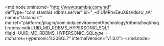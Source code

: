 <?xml version="1.0" encoding="UTF-8"?>
<md:node xmlns:md="http://www.stambia.com/md" defType="com.stambia.rdbms.server" id="_-d1UMRhvEeuX8sVdssU_aA" name="Datamart" md:ref="platform:/plugin/com.indy.environment/technology/rdbms/hsql/hsql.rdbms.md#UUID_MD_RDBMS_HYPERSONIC_SQL?fileId=UUID_MD_RDBMS_HYPERSONIC_SQL$type=md$name=Hypersonic%20SQL?" internalVersion="v1.0.0">
  <attribute defType="com.stambia.rdbms.server.module" id="_-d1UMhhvEeuX8sVdssU_aA" value="HSQL"/>
  <attribute defType="com.stambia.rdbms.server.user" id="_-d1UMxhvEeuX8sVdssU_aA" value="sa"/>
  <attribute defType="com.stambia.rdbms.server.driver" id="_-d1UNBhvEeuX8sVdssU_aA" value="org.hsqldb.jdbcDriver"/>
  <attribute defType="com.stambia.rdbms.server.designerAutoCommit" id="_-d1UNRhvEeuX8sVdssU_aA" value="true"/>
  <attribute defType="com.stambia.rdbms.server.url" id="_-d1UNhhvEeuX8sVdssU_aA" value="jdbc:hsqldb:hsql://localhost:62311"/>
  <attribute defType="com.stambia.rdbms.server.password" id="_-d1UNxhvEeuX8sVdssU_aA"/>
  <node defType="com.stambia.rdbms.schema" id="_-d1UOBhvEeuX8sVdssU_aA" name="DATAMART">
    <attribute defType="com.stambia.rdbms.schema.name" id="_-d1UORhvEeuX8sVdssU_aA" value="DATAMART"/>
    <attribute defType="com.stambia.rdbms.schema.rejectMask" id="_-d1UOhhvEeuX8sVdssU_aA" value="R_[targetName]"/>
    <attribute defType="com.stambia.rdbms.schema.loadMask" id="_-d1UOxhvEeuX8sVdssU_aA" value="L[number]_[targetName]"/>
    <attribute defType="com.stambia.rdbms.schema.integrationMask" id="_-d1UPBhvEeuX8sVdssU_aA" value="I_[targetName]"/>
    <node defType="com.stambia.rdbms.datastore" id="_-d1UPRhvEeuX8sVdssU_aA" name="DIM_GEOGRAPHY">
      <attribute defType="com.stambia.rdbms.datastore.name" id="_-d1UPhhvEeuX8sVdssU_aA" value="DIM_GEOGRAPHY"/>
      <attribute defType="com.stambia.rdbms.datastore.type" id="_-d1UPxhvEeuX8sVdssU_aA" value="TABLE"/>
      <node defType="com.stambia.rdbms.column" id="_-d1UQBhvEeuX8sVdssU_aA" name="GEO_KEY_ID" position="1">
        <attribute defType="com.stambia.rdbms.column.name" id="_-d1UQRhvEeuX8sVdssU_aA" value="GEO_KEY_ID"/>
        <attribute defType="com.stambia.rdbms.column.nullable" id="_-d1UQhhvEeuX8sVdssU_aA" value="0"/>
        <attribute defType="com.stambia.rdbms.column.digits" id="_-d1UQxhvEeuX8sVdssU_aA" value="0"/>
        <attribute defType="com.stambia.rdbms.column.autoGenerated" id="_-d1URBhvEeuX8sVdssU_aA" value="false"/>
        <attribute defType="com.stambia.rdbms.column.autoIncrement" id="_-d1URRhvEeuX8sVdssU_aA" value="true"/>
        <attribute defType="com.stambia.rdbms.column.type" id="_-d1URhhvEeuX8sVdssU_aA" value="INTEGER"/>
        <attribute defType="com.stambia.rdbms.column.size" id="_-d1URxhvEeuX8sVdssU_aA" value="32"/>
      </node>
      <node defType="com.stambia.rdbms.column" id="_-d1USBhvEeuX8sVdssU_aA" name="GEO_ZIP_CODE" position="2">
        <attribute defType="com.stambia.rdbms.column.name" id="_-d1USRhvEeuX8sVdssU_aA" value="GEO_ZIP_CODE"/>
        <attribute defType="com.stambia.rdbms.column.nullable" id="_-d1UShhvEeuX8sVdssU_aA" value="1"/>
        <attribute defType="com.stambia.rdbms.column.autoGenerated" id="_-d1USxhvEeuX8sVdssU_aA" value="false"/>
        <attribute defType="com.stambia.rdbms.column.autoIncrement" id="_-d1UTBhvEeuX8sVdssU_aA" value="false"/>
        <attribute defType="com.stambia.rdbms.column.type" id="_-d1UTRhvEeuX8sVdssU_aA" value="VARCHAR"/>
        <attribute defType="com.stambia.rdbms.column.size" id="_-d1UThhvEeuX8sVdssU_aA" value="6"/>
      </node>
      <node defType="com.stambia.rdbms.column" id="_-d1UTxhvEeuX8sVdssU_aA" name="GEO_CITY" position="3">
        <attribute defType="com.stambia.rdbms.column.name" id="_-d1UUBhvEeuX8sVdssU_aA" value="GEO_CITY"/>
        <attribute defType="com.stambia.rdbms.column.nullable" id="_-d1UURhvEeuX8sVdssU_aA" value="1"/>
        <attribute defType="com.stambia.rdbms.column.autoGenerated" id="_-d1UUhhvEeuX8sVdssU_aA" value="false"/>
        <attribute defType="com.stambia.rdbms.column.autoIncrement" id="_-d1UUxhvEeuX8sVdssU_aA" value="false"/>
        <attribute defType="com.stambia.rdbms.column.type" id="_-d1UVBhvEeuX8sVdssU_aA" value="VARCHAR"/>
        <attribute defType="com.stambia.rdbms.column.size" id="_-d1UVRhvEeuX8sVdssU_aA" value="50"/>
      </node>
      <node defType="com.stambia.rdbms.column" id="_-d1UVhhvEeuX8sVdssU_aA" name="GEO_DISTRICT_CODE" position="4">
        <attribute defType="com.stambia.rdbms.column.name" id="_-d1UVxhvEeuX8sVdssU_aA" value="GEO_DISTRICT_CODE"/>
        <attribute defType="com.stambia.rdbms.column.nullable" id="_-d1UWBhvEeuX8sVdssU_aA" value="1"/>
        <attribute defType="com.stambia.rdbms.column.autoGenerated" id="_-d1UWRhvEeuX8sVdssU_aA" value="false"/>
        <attribute defType="com.stambia.rdbms.column.autoIncrement" id="_-d1UWhhvEeuX8sVdssU_aA" value="false"/>
        <attribute defType="com.stambia.rdbms.column.type" id="_-d1UWxhvEeuX8sVdssU_aA" value="VARCHAR"/>
        <attribute defType="com.stambia.rdbms.column.size" id="_-d1UXBhvEeuX8sVdssU_aA" value="3"/>
      </node>
      <node defType="com.stambia.rdbms.column" id="_-d1UXRhvEeuX8sVdssU_aA" name="GEO_DISTRICT" position="5">
        <attribute defType="com.stambia.rdbms.column.name" id="_-d1UXhhvEeuX8sVdssU_aA" value="GEO_DISTRICT"/>
        <attribute defType="com.stambia.rdbms.column.nullable" id="_-d1UXxhvEeuX8sVdssU_aA" value="1"/>
        <attribute defType="com.stambia.rdbms.column.autoGenerated" id="_-d1UYBhvEeuX8sVdssU_aA" value="false"/>
        <attribute defType="com.stambia.rdbms.column.autoIncrement" id="_-d1UYRhvEeuX8sVdssU_aA" value="false"/>
        <attribute defType="com.stambia.rdbms.column.type" id="_-d1UYhhvEeuX8sVdssU_aA" value="VARCHAR"/>
        <attribute defType="com.stambia.rdbms.column.size" id="_-d1UYxhvEeuX8sVdssU_aA" value="50"/>
      </node>
      <node defType="com.stambia.rdbms.column" id="_-d1UZBhvEeuX8sVdssU_aA" name="GEO_REGION" position="6">
        <attribute defType="com.stambia.rdbms.column.name" id="_-d1UZRhvEeuX8sVdssU_aA" value="GEO_REGION"/>
        <attribute defType="com.stambia.rdbms.column.nullable" id="_-d1UZhhvEeuX8sVdssU_aA" value="1"/>
        <attribute defType="com.stambia.rdbms.column.autoGenerated" id="_-d1UZxhvEeuX8sVdssU_aA" value="false"/>
        <attribute defType="com.stambia.rdbms.column.autoIncrement" id="_-d1UaBhvEeuX8sVdssU_aA" value="false"/>
        <attribute defType="com.stambia.rdbms.column.type" id="_-d1UaRhvEeuX8sVdssU_aA" value="VARCHAR"/>
        <attribute defType="com.stambia.rdbms.column.size" id="_-d1UahhvEeuX8sVdssU_aA" value="50"/>
      </node>
      <node defType="com.stambia.rdbms.pk" id="_-d1UaxhvEeuX8sVdssU_aA" name="PK_DIM_GEOGRAPHY">
        <node defType="com.stambia.rdbms.colref" id="_-d1UbBhvEeuX8sVdssU_aA" position="1">
          <attribute defType="com.stambia.rdbms.colref.ref" id="_-d1UbRhvEeuX8sVdssU_aA" ref="platform:/resource/dimCustomer/Metadata/Datamart.md#_-d1UQBhvEeuX8sVdssU_aA?fileId=_-d1UMRhvEeuX8sVdssU_aA$type=md$name=GEO_KEY_ID?"/>
        </node>
      </node>
    </node>
    <node defType="com.stambia.rdbms.datastore" id="_-d1UbhhvEeuX8sVdssU_aA" name="DIM_PAYMENT_TYPES">
      <attribute defType="com.stambia.rdbms.datastore.name" id="_-d1UbxhvEeuX8sVdssU_aA" value="DIM_PAYMENT_TYPES"/>
      <attribute defType="com.stambia.rdbms.datastore.type" id="_-d1UcBhvEeuX8sVdssU_aA" value="TABLE"/>
      <node defType="com.stambia.rdbms.column" id="_-d1UcRhvEeuX8sVdssU_aA" name="PMT_KEY_ID" position="1">
        <attribute defType="com.stambia.rdbms.column.name" id="_-d1UchhvEeuX8sVdssU_aA" value="PMT_KEY_ID"/>
        <attribute defType="com.stambia.rdbms.column.nullable" id="_-d1UcxhvEeuX8sVdssU_aA" value="0"/>
        <attribute defType="com.stambia.rdbms.column.digits" id="_-d1UdBhvEeuX8sVdssU_aA" value="0"/>
        <attribute defType="com.stambia.rdbms.column.autoGenerated" id="_-d1UdRhvEeuX8sVdssU_aA" value="false"/>
        <attribute defType="com.stambia.rdbms.column.autoIncrement" id="_-d1UdhhvEeuX8sVdssU_aA" value="true"/>
        <attribute defType="com.stambia.rdbms.column.type" id="_-d1UdxhvEeuX8sVdssU_aA" value="INTEGER"/>
        <attribute defType="com.stambia.rdbms.column.size" id="_-d1UeBhvEeuX8sVdssU_aA" value="32"/>
      </node>
      <node defType="com.stambia.rdbms.column" id="_-d1UeRhvEeuX8sVdssU_aA" name="PMT_CODE" position="2">
        <attribute defType="com.stambia.rdbms.column.name" id="_-d1UehhvEeuX8sVdssU_aA" value="PMT_CODE"/>
        <attribute defType="com.stambia.rdbms.column.nullable" id="_-d1UexhvEeuX8sVdssU_aA" value="1"/>
        <attribute defType="com.stambia.rdbms.column.autoGenerated" id="_-d1UfBhvEeuX8sVdssU_aA" value="false"/>
        <attribute defType="com.stambia.rdbms.column.autoIncrement" id="_-d1UfRhvEeuX8sVdssU_aA" value="false"/>
        <attribute defType="com.stambia.rdbms.column.type" id="_-d1UfhhvEeuX8sVdssU_aA" value="VARCHAR"/>
        <attribute defType="com.stambia.rdbms.column.size" id="_-d1UfxhvEeuX8sVdssU_aA" value="10"/>
      </node>
      <node defType="com.stambia.rdbms.column" id="_-d1UgBhvEeuX8sVdssU_aA" name="PMT_NAME" position="3">
        <attribute defType="com.stambia.rdbms.column.name" id="_-d1UgRhvEeuX8sVdssU_aA" value="PMT_NAME"/>
        <attribute defType="com.stambia.rdbms.column.nullable" id="_-d1UghhvEeuX8sVdssU_aA" value="1"/>
        <attribute defType="com.stambia.rdbms.column.autoGenerated" id="_-d1UgxhvEeuX8sVdssU_aA" value="false"/>
        <attribute defType="com.stambia.rdbms.column.autoIncrement" id="_-d1UhBhvEeuX8sVdssU_aA" value="false"/>
        <attribute defType="com.stambia.rdbms.column.type" id="_-d1UhRhvEeuX8sVdssU_aA" value="VARCHAR"/>
        <attribute defType="com.stambia.rdbms.column.size" id="_-d1UhhhvEeuX8sVdssU_aA" value="35"/>
      </node>
      <node defType="com.stambia.rdbms.pk" id="_-d1UhxhvEeuX8sVdssU_aA" name="PK_DIM_PAYMENT_TYPES">
        <node defType="com.stambia.rdbms.colref" id="_-d1UiBhvEeuX8sVdssU_aA" position="1">
          <attribute defType="com.stambia.rdbms.colref.ref" id="_-d1UiRhvEeuX8sVdssU_aA" ref="platform:/resource/dimCustomer/Metadata/Datamart.md#_-d1UcRhvEeuX8sVdssU_aA?fileId=_-d1UMRhvEeuX8sVdssU_aA$type=md$name=PMT_KEY_ID?"/>
        </node>
      </node>
    </node>
    <node defType="com.stambia.rdbms.datastore" id="_-d1UihhvEeuX8sVdssU_aA" name="FACT_BILLING">
      <attribute defType="com.stambia.rdbms.datastore.name" id="_-d1UixhvEeuX8sVdssU_aA" value="FACT_BILLING"/>
      <attribute defType="com.stambia.rdbms.datastore.type" id="_-d1UjBhvEeuX8sVdssU_aA" value="TABLE"/>
      <node defType="com.stambia.rdbms.column" id="_-d1UjRhvEeuX8sVdssU_aA" name="BIL_KEY_ID" position="1">
        <attribute defType="com.stambia.rdbms.column.name" id="_-d1UjhhvEeuX8sVdssU_aA" value="BIL_KEY_ID"/>
        <attribute defType="com.stambia.rdbms.column.nullable" id="_-d1UjxhvEeuX8sVdssU_aA" value="0"/>
        <attribute defType="com.stambia.rdbms.column.digits" id="_-d1UkBhvEeuX8sVdssU_aA" value="0"/>
        <attribute defType="com.stambia.rdbms.column.autoGenerated" id="_-d1UkRhvEeuX8sVdssU_aA" value="false"/>
        <attribute defType="com.stambia.rdbms.column.autoIncrement" id="_-d1UkhhvEeuX8sVdssU_aA" value="true"/>
        <attribute defType="com.stambia.rdbms.column.type" id="_-d1UkxhvEeuX8sVdssU_aA" value="INTEGER"/>
        <attribute defType="com.stambia.rdbms.column.size" id="_-d1UlBhvEeuX8sVdssU_aA" value="32"/>
      </node>
      <node defType="com.stambia.rdbms.column" id="_-d1UlRhvEeuX8sVdssU_aA" name="BIL_ID" position="2">
        <attribute defType="com.stambia.rdbms.column.name" id="_-d1UlhhvEeuX8sVdssU_aA" value="BIL_ID"/>
        <attribute defType="com.stambia.rdbms.column.nullable" id="_-d1UlxhvEeuX8sVdssU_aA" value="1"/>
        <attribute defType="com.stambia.rdbms.column.digits" id="_-d1UmBhvEeuX8sVdssU_aA" value="2"/>
        <attribute defType="com.stambia.rdbms.column.autoGenerated" id="_-d1UmRhvEeuX8sVdssU_aA" value="false"/>
        <attribute defType="com.stambia.rdbms.column.autoIncrement" id="_-d1UmhhvEeuX8sVdssU_aA" value="false"/>
        <attribute defType="com.stambia.rdbms.column.type" id="_-d1UmxhvEeuX8sVdssU_aA" value="NUMERIC"/>
        <attribute defType="com.stambia.rdbms.column.size" id="_-d1UnBhvEeuX8sVdssU_aA" value="10"/>
      </node>
      <node defType="com.stambia.rdbms.column" id="_-d1UnRhvEeuX8sVdssU_aA" name="CUS_KEY_ID" position="3">
        <attribute defType="com.stambia.rdbms.column.name" id="_-d1UnhhvEeuX8sVdssU_aA" value="CUS_KEY_ID"/>
        <attribute defType="com.stambia.rdbms.column.nullable" id="_-d1UnxhvEeuX8sVdssU_aA" value="1"/>
        <attribute defType="com.stambia.rdbms.column.digits" id="_-d1UoBhvEeuX8sVdssU_aA" value="0"/>
        <attribute defType="com.stambia.rdbms.column.autoGenerated" id="_-d1UoRhvEeuX8sVdssU_aA" value="false"/>
        <attribute defType="com.stambia.rdbms.column.autoIncrement" id="_-d1UohhvEeuX8sVdssU_aA" value="false"/>
        <attribute defType="com.stambia.rdbms.column.type" id="_-d1UoxhvEeuX8sVdssU_aA" value="INTEGER"/>
        <attribute defType="com.stambia.rdbms.column.size" id="_-d1UpBhvEeuX8sVdssU_aA" value="32"/>
      </node>
      <node defType="com.stambia.rdbms.column" id="_-d1UpRhvEeuX8sVdssU_aA" name="TIME_KEY_DAY" position="4">
        <attribute defType="com.stambia.rdbms.column.name" id="_-d1UphhvEeuX8sVdssU_aA" value="TIME_KEY_DAY"/>
        <attribute defType="com.stambia.rdbms.column.nullable" id="_-d1UpxhvEeuX8sVdssU_aA" value="1"/>
        <attribute defType="com.stambia.rdbms.column.autoGenerated" id="_-d1UqBhvEeuX8sVdssU_aA" value="false"/>
        <attribute defType="com.stambia.rdbms.column.autoIncrement" id="_-d1UqRhvEeuX8sVdssU_aA" value="false"/>
        <attribute defType="com.stambia.rdbms.column.type" id="_-d1UqhhvEeuX8sVdssU_aA" value="VARCHAR"/>
        <attribute defType="com.stambia.rdbms.column.size" id="_-d1UqxhvEeuX8sVdssU_aA" value="10"/>
      </node>
      <node defType="com.stambia.rdbms.column" id="_-d1UrBhvEeuX8sVdssU_aA" name="DIS_KEY_ID" position="5">
        <attribute defType="com.stambia.rdbms.column.name" id="_-d1UrRhvEeuX8sVdssU_aA" value="DIS_KEY_ID"/>
        <attribute defType="com.stambia.rdbms.column.nullable" id="_-d1UrhhvEeuX8sVdssU_aA" value="1"/>
        <attribute defType="com.stambia.rdbms.column.digits" id="_-d1UrxhvEeuX8sVdssU_aA" value="0"/>
        <attribute defType="com.stambia.rdbms.column.autoGenerated" id="_-d1UsBhvEeuX8sVdssU_aA" value="false"/>
        <attribute defType="com.stambia.rdbms.column.autoIncrement" id="_-d1UsRhvEeuX8sVdssU_aA" value="false"/>
        <attribute defType="com.stambia.rdbms.column.type" id="_-d1UshhvEeuX8sVdssU_aA" value="INTEGER"/>
        <attribute defType="com.stambia.rdbms.column.size" id="_-d1UsxhvEeuX8sVdssU_aA" value="32"/>
      </node>
      <node defType="com.stambia.rdbms.column" id="_-d1UtBhvEeuX8sVdssU_aA" name="PMT_KEY_ID" position="6">
        <attribute defType="com.stambia.rdbms.column.name" id="_-d1UtRhvEeuX8sVdssU_aA" value="PMT_KEY_ID"/>
        <attribute defType="com.stambia.rdbms.column.nullable" id="_-d1UthhvEeuX8sVdssU_aA" value="1"/>
        <attribute defType="com.stambia.rdbms.column.digits" id="_-d1UtxhvEeuX8sVdssU_aA" value="0"/>
        <attribute defType="com.stambia.rdbms.column.autoGenerated" id="_-d1UuBhvEeuX8sVdssU_aA" value="false"/>
        <attribute defType="com.stambia.rdbms.column.autoIncrement" id="_-d1UuRhvEeuX8sVdssU_aA" value="false"/>
        <attribute defType="com.stambia.rdbms.column.type" id="_-d1UuhhvEeuX8sVdssU_aA" value="INTEGER"/>
        <attribute defType="com.stambia.rdbms.column.size" id="_-d1UuxhvEeuX8sVdssU_aA" value="32"/>
      </node>
      <node defType="com.stambia.rdbms.column" id="_-d1UvBhvEeuX8sVdssU_aA" name="BIL_MONTANT" position="7">
        <attribute defType="com.stambia.rdbms.column.name" id="_-d1UvRhvEeuX8sVdssU_aA" value="BIL_MONTANT"/>
        <attribute defType="com.stambia.rdbms.column.nullable" id="_-d1UvhhvEeuX8sVdssU_aA" value="1"/>
        <attribute defType="com.stambia.rdbms.column.digits" id="_-d1UvxhvEeuX8sVdssU_aA" value="2"/>
        <attribute defType="com.stambia.rdbms.column.autoGenerated" id="_-d1UwBhvEeuX8sVdssU_aA" value="false"/>
        <attribute defType="com.stambia.rdbms.column.autoIncrement" id="_-d1UwRhvEeuX8sVdssU_aA" value="false"/>
        <attribute defType="com.stambia.rdbms.column.type" id="_-d1UwhhvEeuX8sVdssU_aA" value="NUMERIC"/>
        <attribute defType="com.stambia.rdbms.column.size" id="_-d1UwxhvEeuX8sVdssU_aA" value="10"/>
      </node>
      <node defType="com.stambia.rdbms.column" id="_-d1UxBhvEeuX8sVdssU_aA" name="BIL_QTE" position="8">
        <attribute defType="com.stambia.rdbms.column.name" id="_-d1UxRhvEeuX8sVdssU_aA" value="BIL_QTE"/>
        <attribute defType="com.stambia.rdbms.column.nullable" id="_-d1UxhhvEeuX8sVdssU_aA" value="1"/>
        <attribute defType="com.stambia.rdbms.column.digits" id="_-d1UxxhvEeuX8sVdssU_aA" value="0"/>
        <attribute defType="com.stambia.rdbms.column.autoGenerated" id="_-d1UyBhvEeuX8sVdssU_aA" value="false"/>
        <attribute defType="com.stambia.rdbms.column.autoIncrement" id="_-d1UyRhvEeuX8sVdssU_aA" value="false"/>
        <attribute defType="com.stambia.rdbms.column.type" id="_-d1UyhhvEeuX8sVdssU_aA" value="NUMERIC"/>
        <attribute defType="com.stambia.rdbms.column.size" id="_-d1UyxhvEeuX8sVdssU_aA" value="10"/>
      </node>
      <node defType="com.stambia.rdbms.column" id="_-d1UzBhvEeuX8sVdssU_aA" name="UPDATE_DATE" position="9">
        <attribute defType="com.stambia.rdbms.column.name" id="_-d1UzRhvEeuX8sVdssU_aA" value="UPDATE_DATE"/>
        <attribute defType="com.stambia.rdbms.column.nullable" id="_-d1UzhhvEeuX8sVdssU_aA" value="1"/>
        <attribute defType="com.stambia.rdbms.column.autoGenerated" id="_-d1UzxhvEeuX8sVdssU_aA" value="false"/>
        <attribute defType="com.stambia.rdbms.column.autoIncrement" id="_-d1U0BhvEeuX8sVdssU_aA" value="false"/>
        <attribute defType="com.stambia.rdbms.column.type" id="_-d1U0RhvEeuX8sVdssU_aA" value="TIMESTAMP"/>
        <attribute defType="com.stambia.rdbms.column.size" id="_-d1U0hhvEeuX8sVdssU_aA" value="26"/>
      </node>
      <node defType="com.stambia.rdbms.pk" id="_-d1U0xhvEeuX8sVdssU_aA" name="PK_FACT_BILLING">
        <node defType="com.stambia.rdbms.colref" id="_-d1U1BhvEeuX8sVdssU_aA" position="1">
          <attribute defType="com.stambia.rdbms.colref.ref" id="_-d1U1RhvEeuX8sVdssU_aA" ref="platform:/resource/dimCustomer/Metadata/Datamart.md#_-d1UjRhvEeuX8sVdssU_aA?fileId=_-d1UMRhvEeuX8sVdssU_aA$type=md$name=BIL_KEY_ID?"/>
        </node>
      </node>
      <node defType="com.stambia.rdbms.fk" id="_-d1U1hhvEeuX8sVdssU_aA" name="FK_FACT_BILLING_CUS">
        <node defType="com.stambia.rdbms.relation" id="_-d1U1xhvEeuX8sVdssU_aA" position="1">
          <attribute defType="com.stambia.rdbms.relation.fk" id="_-d1U2BhvEeuX8sVdssU_aA" ref="platform:/resource/dimCustomer/Metadata/Datamart.md#_-d1UnRhvEeuX8sVdssU_aA?fileId=_-d1UMRhvEeuX8sVdssU_aA$type=md$name=CUS_KEY_ID?"/>
          <attribute defType="com.stambia.rdbms.relation.pk" id="_-d1U2RhvEeuX8sVdssU_aA" ref="platform:/resource/dimCustomer/Metadata/Datamart.md#_-d1VDhhvEeuX8sVdssU_aA?fileId=_-d1UMRhvEeuX8sVdssU_aA$type=md$name=CUS_KEY_ID?"/>
        </node>
      </node>
      <node defType="com.stambia.rdbms.fk" id="_-d1U2hhvEeuX8sVdssU_aA" name="FK_FACT_BILLING_DIS">
        <node defType="com.stambia.rdbms.relation" id="_-d1U2xhvEeuX8sVdssU_aA" position="1">
          <attribute defType="com.stambia.rdbms.relation.fk" id="_-d1U3BhvEeuX8sVdssU_aA" ref="platform:/resource/dimCustomer/Metadata/Datamart.md#_-d1UrBhvEeuX8sVdssU_aA?fileId=_-d1UMRhvEeuX8sVdssU_aA$type=md$name=DIS_KEY_ID?"/>
          <attribute defType="com.stambia.rdbms.relation.pk" id="_-d1U3RhvEeuX8sVdssU_aA" ref="platform:/resource/dimCustomer/Metadata/Datamart.md#_-d1U6RhvEeuX8sVdssU_aA?fileId=_-d1UMRhvEeuX8sVdssU_aA$type=md$name=DIS_KEY_ID?"/>
        </node>
      </node>
      <node defType="com.stambia.rdbms.fk" id="_-d1U3hhvEeuX8sVdssU_aA" name="FK_FACT_BILLING_PMT">
        <node defType="com.stambia.rdbms.relation" id="_-d1U3xhvEeuX8sVdssU_aA" position="1">
          <attribute defType="com.stambia.rdbms.relation.fk" id="_-d1U4BhvEeuX8sVdssU_aA" ref="platform:/resource/dimCustomer/Metadata/Datamart.md#_-d1UtBhvEeuX8sVdssU_aA?fileId=_-d1UMRhvEeuX8sVdssU_aA$type=md$name=PMT_KEY_ID?"/>
          <attribute defType="com.stambia.rdbms.relation.pk" id="_-d1U4RhvEeuX8sVdssU_aA" ref="platform:/resource/dimCustomer/Metadata/Datamart.md#_-d1UcRhvEeuX8sVdssU_aA?fileId=_-d1UMRhvEeuX8sVdssU_aA$type=md$name=PMT_KEY_ID?"/>
        </node>
      </node>
      <node defType="com.stambia.rdbms.fk" id="_-d1U4hhvEeuX8sVdssU_aA" name="FK_FACT_BILLING_TIME">
        <node defType="com.stambia.rdbms.relation" id="_-d1U4xhvEeuX8sVdssU_aA" position="1">
          <attribute defType="com.stambia.rdbms.relation.fk" id="_-d1U5BhvEeuX8sVdssU_aA" ref="platform:/resource/dimCustomer/Metadata/Datamart.md#_-d1UpRhvEeuX8sVdssU_aA?fileId=_-d1UMRhvEeuX8sVdssU_aA$type=md$name=TIME_KEY_DAY?"/>
          <attribute defType="com.stambia.rdbms.relation.pk" id="_-d1U5RhvEeuX8sVdssU_aA" ref="platform:/resource/dimCustomer/Metadata/Datamart.md#_-d1VUxhvEeuX8sVdssU_aA?fileId=_-d1UMRhvEeuX8sVdssU_aA$type=md$name=TIME_KEY_DAY?"/>
        </node>
      </node>
    </node>
    <node defType="com.stambia.rdbms.datastore" id="_-d1U5hhvEeuX8sVdssU_aA" name="DIM_DISCOUNT">
      <attribute defType="com.stambia.rdbms.datastore.name" id="_-d1U5xhvEeuX8sVdssU_aA" value="DIM_DISCOUNT"/>
      <attribute defType="com.stambia.rdbms.datastore.type" id="_-d1U6BhvEeuX8sVdssU_aA" value="TABLE"/>
      <node defType="com.stambia.rdbms.column" id="_-d1U6RhvEeuX8sVdssU_aA" name="DIS_KEY_ID" position="1">
        <attribute defType="com.stambia.rdbms.column.name" id="_-d1U6hhvEeuX8sVdssU_aA" value="DIS_KEY_ID"/>
        <attribute defType="com.stambia.rdbms.column.nullable" id="_-d1U6xhvEeuX8sVdssU_aA" value="0"/>
        <attribute defType="com.stambia.rdbms.column.digits" id="_-d1U7BhvEeuX8sVdssU_aA" value="0"/>
        <attribute defType="com.stambia.rdbms.column.autoGenerated" id="_-d1U7RhvEeuX8sVdssU_aA" value="false"/>
        <attribute defType="com.stambia.rdbms.column.autoIncrement" id="_-d1U7hhvEeuX8sVdssU_aA" value="true"/>
        <attribute defType="com.stambia.rdbms.column.type" id="_-d1U7xhvEeuX8sVdssU_aA" value="INTEGER"/>
        <attribute defType="com.stambia.rdbms.column.size" id="_-d1U8BhvEeuX8sVdssU_aA" value="32"/>
      </node>
      <node defType="com.stambia.rdbms.column" id="_-d1U8RhvEeuX8sVdssU_aA" name="DIS_RANGE" position="2">
        <attribute defType="com.stambia.rdbms.column.name" id="_-d1U8hhvEeuX8sVdssU_aA" value="DIS_RANGE"/>
        <attribute defType="com.stambia.rdbms.column.nullable" id="_-d1U8xhvEeuX8sVdssU_aA" value="1"/>
        <attribute defType="com.stambia.rdbms.column.autoGenerated" id="_-d1U9BhvEeuX8sVdssU_aA" value="false"/>
        <attribute defType="com.stambia.rdbms.column.autoIncrement" id="_-d1U9RhvEeuX8sVdssU_aA" value="false"/>
        <attribute defType="com.stambia.rdbms.column.type" id="_-d1U9hhvEeuX8sVdssU_aA" value="VARCHAR"/>
        <attribute defType="com.stambia.rdbms.column.size" id="_-d1U9xhvEeuX8sVdssU_aA" value="35"/>
      </node>
      <node defType="com.stambia.rdbms.column" id="_-d1U-BhvEeuX8sVdssU_aA" name="DIS_MIN" position="3">
        <attribute defType="com.stambia.rdbms.column.name" id="_-d1U-RhvEeuX8sVdssU_aA" value="DIS_MIN"/>
        <attribute defType="com.stambia.rdbms.column.nullable" id="_-d1U-hhvEeuX8sVdssU_aA" value="1"/>
        <attribute defType="com.stambia.rdbms.column.digits" id="_-d1U-xhvEeuX8sVdssU_aA" value="0"/>
        <attribute defType="com.stambia.rdbms.column.autoGenerated" id="_-d1U_BhvEeuX8sVdssU_aA" value="false"/>
        <attribute defType="com.stambia.rdbms.column.autoIncrement" id="_-d1U_RhvEeuX8sVdssU_aA" value="false"/>
        <attribute defType="com.stambia.rdbms.column.type" id="_-d1U_hhvEeuX8sVdssU_aA" value="NUMERIC"/>
        <attribute defType="com.stambia.rdbms.column.size" id="_-d1U_xhvEeuX8sVdssU_aA" value="3"/>
      </node>
      <node defType="com.stambia.rdbms.column" id="_-d1VABhvEeuX8sVdssU_aA" name="DIS_MAX" position="4">
        <attribute defType="com.stambia.rdbms.column.name" id="_-d1VARhvEeuX8sVdssU_aA" value="DIS_MAX"/>
        <attribute defType="com.stambia.rdbms.column.nullable" id="_-d1VAhhvEeuX8sVdssU_aA" value="1"/>
        <attribute defType="com.stambia.rdbms.column.digits" id="_-d1VAxhvEeuX8sVdssU_aA" value="0"/>
        <attribute defType="com.stambia.rdbms.column.autoGenerated" id="_-d1VBBhvEeuX8sVdssU_aA" value="false"/>
        <attribute defType="com.stambia.rdbms.column.autoIncrement" id="_-d1VBRhvEeuX8sVdssU_aA" value="false"/>
        <attribute defType="com.stambia.rdbms.column.type" id="_-d1VBhhvEeuX8sVdssU_aA" value="NUMERIC"/>
        <attribute defType="com.stambia.rdbms.column.size" id="_-d1VBxhvEeuX8sVdssU_aA" value="3"/>
      </node>
      <node defType="com.stambia.rdbms.pk" id="_-d1VCBhvEeuX8sVdssU_aA" name="PK_DIM_DISCOUNT">
        <node defType="com.stambia.rdbms.colref" id="_-d1VCRhvEeuX8sVdssU_aA" position="1">
          <attribute defType="com.stambia.rdbms.colref.ref" id="_-d1VChhvEeuX8sVdssU_aA" ref="platform:/resource/dimCustomer/Metadata/Datamart.md#_-d1U6RhvEeuX8sVdssU_aA?fileId=_-d1UMRhvEeuX8sVdssU_aA$type=md$name=DIS_KEY_ID?"/>
        </node>
      </node>
    </node>
    <node defType="com.stambia.rdbms.datastore" id="_-d1VCxhvEeuX8sVdssU_aA" name="DIM_CUSTOMER">
      <attribute defType="com.stambia.rdbms.datastore.name" id="_-d1VDBhvEeuX8sVdssU_aA" value="DIM_CUSTOMER"/>
      <attribute defType="com.stambia.rdbms.datastore.type" id="_-d1VDRhvEeuX8sVdssU_aA" value="TABLE"/>
      <node defType="com.stambia.rdbms.column" id="_-d1VDhhvEeuX8sVdssU_aA" name="CUS_KEY_ID" position="1">
        <attribute defType="com.stambia.rdbms.column.name" id="_-d1VDxhvEeuX8sVdssU_aA" value="CUS_KEY_ID"/>
        <attribute defType="com.stambia.rdbms.column.nullable" id="_-d1VEBhvEeuX8sVdssU_aA" value="0"/>
        <attribute defType="com.stambia.rdbms.column.digits" id="_-d1VERhvEeuX8sVdssU_aA" value="0"/>
        <attribute defType="com.stambia.rdbms.column.autoGenerated" id="_-d1VEhhvEeuX8sVdssU_aA" value="false"/>
        <attribute defType="com.stambia.rdbms.column.autoIncrement" id="_-d1VExhvEeuX8sVdssU_aA" value="true"/>
        <attribute defType="com.stambia.rdbms.column.type" id="_-d1VFBhvEeuX8sVdssU_aA" value="INTEGER"/>
        <attribute defType="com.stambia.rdbms.column.size" id="_-d1VFRhvEeuX8sVdssU_aA" value="32"/>
      </node>
      <node defType="com.stambia.rdbms.column" id="_-d1VFhhvEeuX8sVdssU_aA" name="CUS_ID" position="2">
        <attribute defType="com.stambia.rdbms.column.name" id="_-d1VFxhvEeuX8sVdssU_aA" value="CUS_ID"/>
        <attribute defType="com.stambia.rdbms.column.nullable" id="_-d1VGBhvEeuX8sVdssU_aA" value="0"/>
        <attribute defType="com.stambia.rdbms.column.digits" id="_-d1VGRhvEeuX8sVdssU_aA" value="0"/>
        <attribute defType="com.stambia.rdbms.column.autoGenerated" id="_-d1VGhhvEeuX8sVdssU_aA" value="false"/>
        <attribute defType="com.stambia.rdbms.column.autoIncrement" id="_-d1VGxhvEeuX8sVdssU_aA" value="false"/>
        <attribute defType="com.stambia.rdbms.column.type" id="_-d1VHBhvEeuX8sVdssU_aA" value="INTEGER"/>
        <attribute defType="com.stambia.rdbms.column.size" id="_-d1VHRhvEeuX8sVdssU_aA" value="32"/>
      </node>
      <node defType="com.stambia.rdbms.column" id="_-d1VHhhvEeuX8sVdssU_aA" name="CUS_TITLE" position="3">
        <attribute defType="com.stambia.rdbms.column.name" id="_-d1VHxhvEeuX8sVdssU_aA" value="CUS_TITLE"/>
        <attribute defType="com.stambia.rdbms.column.nullable" id="_-d1VIBhvEeuX8sVdssU_aA" value="1"/>
        <attribute defType="com.stambia.rdbms.column.autoGenerated" id="_-d1VIRhvEeuX8sVdssU_aA" value="false"/>
        <attribute defType="com.stambia.rdbms.column.autoIncrement" id="_-d1VIhhvEeuX8sVdssU_aA" value="false"/>
        <attribute defType="com.stambia.rdbms.column.type" id="_-d1VIxhvEeuX8sVdssU_aA" value="CHARACTER"/>
        <attribute defType="com.stambia.rdbms.column.size" id="_-d1VJBhvEeuX8sVdssU_aA" value="32"/>
      </node>
      <node defType="com.stambia.rdbms.column" id="_-d1VJRhvEeuX8sVdssU_aA" name="CUS_NAME" position="4">
        <attribute defType="com.stambia.rdbms.column.name" id="_-d1VJhhvEeuX8sVdssU_aA" value="CUS_NAME"/>
        <attribute defType="com.stambia.rdbms.column.nullable" id="_-d1VJxhvEeuX8sVdssU_aA" value="0"/>
        <attribute defType="com.stambia.rdbms.column.autoGenerated" id="_-d1VKBhvEeuX8sVdssU_aA" value="false"/>
        <attribute defType="com.stambia.rdbms.column.autoIncrement" id="_-d1VKRhvEeuX8sVdssU_aA" value="false"/>
        <attribute defType="com.stambia.rdbms.column.type" id="_-d1VKhhvEeuX8sVdssU_aA" value="CHARACTER"/>
        <attribute defType="com.stambia.rdbms.column.size" id="_-d1VKxhvEeuX8sVdssU_aA" value="50"/>
      </node>
      <node defType="com.stambia.rdbms.column" id="_-d1VLBhvEeuX8sVdssU_aA" name="CUS_FORNAME" position="5">
        <attribute defType="com.stambia.rdbms.column.name" id="_-d1VLRhvEeuX8sVdssU_aA" value="CUS_FORNAME"/>
        <attribute defType="com.stambia.rdbms.column.nullable" id="_-d1VLhhvEeuX8sVdssU_aA" value="1"/>
        <attribute defType="com.stambia.rdbms.column.autoGenerated" id="_-d1VLxhvEeuX8sVdssU_aA" value="false"/>
        <attribute defType="com.stambia.rdbms.column.autoIncrement" id="_-d1VMBhvEeuX8sVdssU_aA" value="false"/>
        <attribute defType="com.stambia.rdbms.column.type" id="_-d1VMRhvEeuX8sVdssU_aA" value="VARCHAR"/>
        <attribute defType="com.stambia.rdbms.column.size" id="_-d1VMhhvEeuX8sVdssU_aA" value="25"/>
      </node>
      <node defType="com.stambia.rdbms.column" id="_-d1VMxhvEeuX8sVdssU_aA" name="CUS_COMPANY" position="6">
        <attribute defType="com.stambia.rdbms.column.name" id="_-d1VNBhvEeuX8sVdssU_aA" value="CUS_COMPANY"/>
        <attribute defType="com.stambia.rdbms.column.nullable" id="_-d1VNRhvEeuX8sVdssU_aA" value="1"/>
        <attribute defType="com.stambia.rdbms.column.autoGenerated" id="_-d1VNhhvEeuX8sVdssU_aA" value="false"/>
        <attribute defType="com.stambia.rdbms.column.autoIncrement" id="_-d1VNxhvEeuX8sVdssU_aA" value="false"/>
        <attribute defType="com.stambia.rdbms.column.type" id="_-d1VOBhvEeuX8sVdssU_aA" value="VARCHAR"/>
        <attribute defType="com.stambia.rdbms.column.size" id="_-d1VORhvEeuX8sVdssU_aA" value="100"/>
      </node>
      <node defType="com.stambia.rdbms.column" id="_-d1VOhhvEeuX8sVdssU_aA" name="GEO_KEY_ID" position="7">
        <attribute defType="com.stambia.rdbms.column.name" id="_-d1VOxhvEeuX8sVdssU_aA" value="GEO_KEY_ID"/>
        <attribute defType="com.stambia.rdbms.column.nullable" id="_-d1VPBhvEeuX8sVdssU_aA" value="1"/>
        <attribute defType="com.stambia.rdbms.column.digits" id="_-d1VPRhvEeuX8sVdssU_aA" value="0"/>
        <attribute defType="com.stambia.rdbms.column.autoGenerated" id="_-d1VPhhvEeuX8sVdssU_aA" value="false"/>
        <attribute defType="com.stambia.rdbms.column.autoIncrement" id="_-d1VPxhvEeuX8sVdssU_aA" value="false"/>
        <attribute defType="com.stambia.rdbms.column.type" id="_-d1VQBhvEeuX8sVdssU_aA" value="INTEGER"/>
        <attribute defType="com.stambia.rdbms.column.size" id="_-d1VQRhvEeuX8sVdssU_aA" value="32"/>
      </node>
      <node defType="com.stambia.rdbms.column" id="_-d1VQhhvEeuX8sVdssU_aA" name="UPDATE_DATE" position="8">
        <attribute defType="com.stambia.rdbms.column.name" id="_-d1VQxhvEeuX8sVdssU_aA" value="UPDATE_DATE"/>
        <attribute defType="com.stambia.rdbms.column.nullable" id="_-d1VRBhvEeuX8sVdssU_aA" value="1"/>
        <attribute defType="com.stambia.rdbms.column.autoGenerated" id="_-d1VRRhvEeuX8sVdssU_aA" value="false"/>
        <attribute defType="com.stambia.rdbms.column.autoIncrement" id="_-d1VRhhvEeuX8sVdssU_aA" value="false"/>
        <attribute defType="com.stambia.rdbms.column.type" id="_-d1VRxhvEeuX8sVdssU_aA" value="TIMESTAMP"/>
        <attribute defType="com.stambia.rdbms.column.size" id="_-d1VSBhvEeuX8sVdssU_aA" value="26"/>
      </node>
      <node defType="com.stambia.rdbms.pk" id="_-d1VSRhvEeuX8sVdssU_aA" name="PK_DIM_CUSTOMER">
        <node defType="com.stambia.rdbms.colref" id="_-d1VShhvEeuX8sVdssU_aA" position="1">
          <attribute defType="com.stambia.rdbms.colref.ref" id="_-d1VSxhvEeuX8sVdssU_aA" ref="platform:/resource/dimCustomer/Metadata/Datamart.md#_-d1VDhhvEeuX8sVdssU_aA?fileId=_-d1UMRhvEeuX8sVdssU_aA$type=md$name=CUS_KEY_ID?"/>
        </node>
      </node>
      <node defType="com.stambia.rdbms.fk" id="_-d1VTBhvEeuX8sVdssU_aA" name="FK_DIM_CUSTOMER_GEO">
        <node defType="com.stambia.rdbms.relation" id="_-d1VTRhvEeuX8sVdssU_aA" position="1">
          <attribute defType="com.stambia.rdbms.relation.fk" id="_-d1VThhvEeuX8sVdssU_aA" ref="platform:/resource/dimCustomer/Metadata/Datamart.md#_-d1VOhhvEeuX8sVdssU_aA?fileId=_-d1UMRhvEeuX8sVdssU_aA$type=md$name=GEO_KEY_ID?"/>
          <attribute defType="com.stambia.rdbms.relation.pk" id="_-d1VTxhvEeuX8sVdssU_aA" ref="platform:/resource/dimCustomer/Metadata/Datamart.md#_-d1UQBhvEeuX8sVdssU_aA?fileId=_-d1UMRhvEeuX8sVdssU_aA$type=md$name=GEO_KEY_ID?"/>
        </node>
      </node>
    </node>
    <node defType="com.stambia.rdbms.datastore" id="_-d1VUBhvEeuX8sVdssU_aA" name="DIM_TIME">
      <attribute defType="com.stambia.rdbms.datastore.name" id="_-d1VURhvEeuX8sVdssU_aA" value="DIM_TIME"/>
      <attribute defType="com.stambia.rdbms.datastore.type" id="_-d1VUhhvEeuX8sVdssU_aA" value="TABLE"/>
      <node defType="com.stambia.rdbms.column" id="_-d1VUxhvEeuX8sVdssU_aA" name="TIME_KEY_DAY" position="1">
        <attribute defType="com.stambia.rdbms.column.name" id="_-d1VVBhvEeuX8sVdssU_aA" value="TIME_KEY_DAY"/>
        <attribute defType="com.stambia.rdbms.column.nullable" id="_-d1VVRhvEeuX8sVdssU_aA" value="0"/>
        <attribute defType="com.stambia.rdbms.column.autoGenerated" id="_-d1VVhhvEeuX8sVdssU_aA" value="false"/>
        <attribute defType="com.stambia.rdbms.column.autoIncrement" id="_-d1VVxhvEeuX8sVdssU_aA" value="false"/>
        <attribute defType="com.stambia.rdbms.column.type" id="_-d1VWBhvEeuX8sVdssU_aA" value="VARCHAR"/>
        <attribute defType="com.stambia.rdbms.column.size" id="_-d1VWRhvEeuX8sVdssU_aA" value="10"/>
      </node>
      <node defType="com.stambia.rdbms.column" id="_-d1VWhhvEeuX8sVdssU_aA" name="TIME_DATE" position="2">
        <attribute defType="com.stambia.rdbms.column.name" id="_-d1VWxhvEeuX8sVdssU_aA" value="TIME_DATE"/>
        <attribute defType="com.stambia.rdbms.column.nullable" id="_-d1VXBhvEeuX8sVdssU_aA" value="1"/>
        <attribute defType="com.stambia.rdbms.column.autoGenerated" id="_-d1VXRhvEeuX8sVdssU_aA" value="false"/>
        <attribute defType="com.stambia.rdbms.column.autoIncrement" id="_-d1VXhhvEeuX8sVdssU_aA" value="false"/>
        <attribute defType="com.stambia.rdbms.column.type" id="_-d1VXxhvEeuX8sVdssU_aA" value="TIMESTAMP"/>
        <attribute defType="com.stambia.rdbms.column.size" id="_-d1VYBhvEeuX8sVdssU_aA" value="26"/>
      </node>
      <node defType="com.stambia.rdbms.column" id="_-d1VYRhvEeuX8sVdssU_aA" name="TIME_MONTH_DAY" position="3">
        <attribute defType="com.stambia.rdbms.column.name" id="_-d1VYhhvEeuX8sVdssU_aA" value="TIME_MONTH_DAY"/>
        <attribute defType="com.stambia.rdbms.column.nullable" id="_-d1VYxhvEeuX8sVdssU_aA" value="1"/>
        <attribute defType="com.stambia.rdbms.column.digits" id="_-d1VZBhvEeuX8sVdssU_aA" value="0"/>
        <attribute defType="com.stambia.rdbms.column.autoGenerated" id="_-d1VZRhvEeuX8sVdssU_aA" value="false"/>
        <attribute defType="com.stambia.rdbms.column.autoIncrement" id="_-d1VZhhvEeuX8sVdssU_aA" value="false"/>
        <attribute defType="com.stambia.rdbms.column.type" id="_-d1VZxhvEeuX8sVdssU_aA" value="NUMERIC"/>
        <attribute defType="com.stambia.rdbms.column.size" id="_-d1VaBhvEeuX8sVdssU_aA" value="2"/>
      </node>
      <node defType="com.stambia.rdbms.column" id="_-d1VaRhvEeuX8sVdssU_aA" name="TIME_WEEK_DAY" position="4">
        <attribute defType="com.stambia.rdbms.column.name" id="_-d1VahhvEeuX8sVdssU_aA" value="TIME_WEEK_DAY"/>
        <attribute defType="com.stambia.rdbms.column.nullable" id="_-d1VaxhvEeuX8sVdssU_aA" value="1"/>
        <attribute defType="com.stambia.rdbms.column.digits" id="_-d1VbBhvEeuX8sVdssU_aA" value="0"/>
        <attribute defType="com.stambia.rdbms.column.autoGenerated" id="_-d1VbRhvEeuX8sVdssU_aA" value="false"/>
        <attribute defType="com.stambia.rdbms.column.autoIncrement" id="_-d1VbhhvEeuX8sVdssU_aA" value="false"/>
        <attribute defType="com.stambia.rdbms.column.type" id="_-d1VbxhvEeuX8sVdssU_aA" value="NUMERIC"/>
        <attribute defType="com.stambia.rdbms.column.size" id="_-d1VcBhvEeuX8sVdssU_aA" value="1"/>
      </node>
      <node defType="com.stambia.rdbms.column" id="_-d1VcRhvEeuX8sVdssU_aA" name="TIME_DAY_NAME" position="5">
        <attribute defType="com.stambia.rdbms.column.name" id="_-d1VchhvEeuX8sVdssU_aA" value="TIME_DAY_NAME"/>
        <attribute defType="com.stambia.rdbms.column.nullable" id="_-d1VcxhvEeuX8sVdssU_aA" value="1"/>
        <attribute defType="com.stambia.rdbms.column.autoGenerated" id="_-d1VdBhvEeuX8sVdssU_aA" value="false"/>
        <attribute defType="com.stambia.rdbms.column.autoIncrement" id="_-d1VdRhvEeuX8sVdssU_aA" value="false"/>
        <attribute defType="com.stambia.rdbms.column.type" id="_-d1VdhhvEeuX8sVdssU_aA" value="VARCHAR"/>
        <attribute defType="com.stambia.rdbms.column.size" id="_-d1VdxhvEeuX8sVdssU_aA" value="15"/>
      </node>
      <node defType="com.stambia.rdbms.column" id="_-d1VeBhvEeuX8sVdssU_aA" name="TIME_MONTH" position="6">
        <attribute defType="com.stambia.rdbms.column.name" id="_-d1VeRhvEeuX8sVdssU_aA" value="TIME_MONTH"/>
        <attribute defType="com.stambia.rdbms.column.nullable" id="_-d1VehhvEeuX8sVdssU_aA" value="1"/>
        <attribute defType="com.stambia.rdbms.column.digits" id="_-d1VexhvEeuX8sVdssU_aA" value="0"/>
        <attribute defType="com.stambia.rdbms.column.autoGenerated" id="_-d1VfBhvEeuX8sVdssU_aA" value="false"/>
        <attribute defType="com.stambia.rdbms.column.autoIncrement" id="_-d1VfRhvEeuX8sVdssU_aA" value="false"/>
        <attribute defType="com.stambia.rdbms.column.type" id="_-d1VfhhvEeuX8sVdssU_aA" value="NUMERIC"/>
        <attribute defType="com.stambia.rdbms.column.size" id="_-d1VfxhvEeuX8sVdssU_aA" value="2"/>
      </node>
      <node defType="com.stambia.rdbms.column" id="_-d1VgBhvEeuX8sVdssU_aA" name="TIME_MONTH_NAME" position="7">
        <attribute defType="com.stambia.rdbms.column.name" id="_-d1VgRhvEeuX8sVdssU_aA" value="TIME_MONTH_NAME"/>
        <attribute defType="com.stambia.rdbms.column.nullable" id="_-d1VghhvEeuX8sVdssU_aA" value="1"/>
        <attribute defType="com.stambia.rdbms.column.autoGenerated" id="_-d1VgxhvEeuX8sVdssU_aA" value="false"/>
        <attribute defType="com.stambia.rdbms.column.autoIncrement" id="_-d1VhBhvEeuX8sVdssU_aA" value="false"/>
        <attribute defType="com.stambia.rdbms.column.type" id="_-d1VhRhvEeuX8sVdssU_aA" value="VARCHAR"/>
        <attribute defType="com.stambia.rdbms.column.size" id="_-d1VhhhvEeuX8sVdssU_aA" value="15"/>
      </node>
      <node defType="com.stambia.rdbms.column" id="_-d1VhxhvEeuX8sVdssU_aA" name="TIME_QUARTER" position="8">
        <attribute defType="com.stambia.rdbms.column.name" id="_-d1ViBhvEeuX8sVdssU_aA" value="TIME_QUARTER"/>
        <attribute defType="com.stambia.rdbms.column.nullable" id="_-d1ViRhvEeuX8sVdssU_aA" value="1"/>
        <attribute defType="com.stambia.rdbms.column.digits" id="_-d1VihhvEeuX8sVdssU_aA" value="0"/>
        <attribute defType="com.stambia.rdbms.column.autoGenerated" id="_-d1VixhvEeuX8sVdssU_aA" value="false"/>
        <attribute defType="com.stambia.rdbms.column.autoIncrement" id="_-d1VjBhvEeuX8sVdssU_aA" value="false"/>
        <attribute defType="com.stambia.rdbms.column.type" id="_-d1VjRhvEeuX8sVdssU_aA" value="NUMERIC"/>
        <attribute defType="com.stambia.rdbms.column.size" id="_-d1VjhhvEeuX8sVdssU_aA" value="1"/>
      </node>
      <node defType="com.stambia.rdbms.column" id="_-d1VjxhvEeuX8sVdssU_aA" name="TIME_YEAR" position="9">
        <attribute defType="com.stambia.rdbms.column.name" id="_-d1VkBhvEeuX8sVdssU_aA" value="TIME_YEAR"/>
        <attribute defType="com.stambia.rdbms.column.nullable" id="_-d1VkRhvEeuX8sVdssU_aA" value="1"/>
        <attribute defType="com.stambia.rdbms.column.digits" id="_-d1VkhhvEeuX8sVdssU_aA" value="0"/>
        <attribute defType="com.stambia.rdbms.column.autoGenerated" id="_-d1VkxhvEeuX8sVdssU_aA" value="false"/>
        <attribute defType="com.stambia.rdbms.column.autoIncrement" id="_-d1VlBhvEeuX8sVdssU_aA" value="false"/>
        <attribute defType="com.stambia.rdbms.column.type" id="_-d1VlRhvEeuX8sVdssU_aA" value="NUMERIC"/>
        <attribute defType="com.stambia.rdbms.column.size" id="_-d1VlhhvEeuX8sVdssU_aA" value="4"/>
      </node>
      <node defType="com.stambia.rdbms.pk" id="_-d1VlxhvEeuX8sVdssU_aA" name="PK_DIM_TIME">
        <node defType="com.stambia.rdbms.colref" id="_-d1VmBhvEeuX8sVdssU_aA" position="1">
          <attribute defType="com.stambia.rdbms.colref.ref" id="_-d1VmRhvEeuX8sVdssU_aA" ref="platform:/resource/dimCustomer/Metadata/Datamart.md#_-d1VUxhvEeuX8sVdssU_aA?fileId=_-d1UMRhvEeuX8sVdssU_aA$type=md$name=TIME_KEY_DAY?"/>
        </node>
      </node>
    </node>
    <node defType="com.stambia.rdbms.datastore" id="_-d1VmhhvEeuX8sVdssU_aA" name="FACT_BOOKING">
      <attribute defType="com.stambia.rdbms.datastore.name" id="_-d1VmxhvEeuX8sVdssU_aA" value="FACT_BOOKING"/>
      <attribute defType="com.stambia.rdbms.datastore.type" id="_-d1VnBhvEeuX8sVdssU_aA" value="TABLE"/>
      <node defType="com.stambia.rdbms.column" id="_-d1VnRhvEeuX8sVdssU_aA" name="BOK_KEY_ID" position="1">
        <attribute defType="com.stambia.rdbms.column.name" id="_-d1VnhhvEeuX8sVdssU_aA" value="BOK_KEY_ID"/>
        <attribute defType="com.stambia.rdbms.column.nullable" id="_-d1VnxhvEeuX8sVdssU_aA" value="0"/>
        <attribute defType="com.stambia.rdbms.column.digits" id="_-d1VoBhvEeuX8sVdssU_aA" value="0"/>
        <attribute defType="com.stambia.rdbms.column.autoGenerated" id="_-d1VoRhvEeuX8sVdssU_aA" value="false"/>
        <attribute defType="com.stambia.rdbms.column.autoIncrement" id="_-d1VohhvEeuX8sVdssU_aA" value="true"/>
        <attribute defType="com.stambia.rdbms.column.type" id="_-d1VoxhvEeuX8sVdssU_aA" value="INTEGER"/>
        <attribute defType="com.stambia.rdbms.column.size" id="_-d1VpBhvEeuX8sVdssU_aA" value="32"/>
      </node>
      <node defType="com.stambia.rdbms.column" id="_-d1VpRhvEeuX8sVdssU_aA" name="CUS_KEY_ID" position="2">
        <attribute defType="com.stambia.rdbms.column.name" id="_-d1VphhvEeuX8sVdssU_aA" value="CUS_KEY_ID"/>
        <attribute defType="com.stambia.rdbms.column.nullable" id="_-d1VpxhvEeuX8sVdssU_aA" value="1"/>
        <attribute defType="com.stambia.rdbms.column.digits" id="_-d1VqBhvEeuX8sVdssU_aA" value="0"/>
        <attribute defType="com.stambia.rdbms.column.autoGenerated" id="_-d1VqRhvEeuX8sVdssU_aA" value="false"/>
        <attribute defType="com.stambia.rdbms.column.autoIncrement" id="_-d1VqhhvEeuX8sVdssU_aA" value="false"/>
        <attribute defType="com.stambia.rdbms.column.type" id="_-d1VqxhvEeuX8sVdssU_aA" value="INTEGER"/>
        <attribute defType="com.stambia.rdbms.column.size" id="_-d1VrBhvEeuX8sVdssU_aA" value="32"/>
      </node>
      <node defType="com.stambia.rdbms.column" id="_-d1VrRhvEeuX8sVdssU_aA" name="TIME_KEY_DAY" position="3">
        <attribute defType="com.stambia.rdbms.column.name" id="_-d1VrhhvEeuX8sVdssU_aA" value="TIME_KEY_DAY"/>
        <attribute defType="com.stambia.rdbms.column.nullable" id="_-d1VrxhvEeuX8sVdssU_aA" value="1"/>
        <attribute defType="com.stambia.rdbms.column.autoGenerated" id="_-d1VsBhvEeuX8sVdssU_aA" value="false"/>
        <attribute defType="com.stambia.rdbms.column.autoIncrement" id="_-d1VsRhvEeuX8sVdssU_aA" value="false"/>
        <attribute defType="com.stambia.rdbms.column.type" id="_-d1VshhvEeuX8sVdssU_aA" value="VARCHAR"/>
        <attribute defType="com.stambia.rdbms.column.size" id="_-d1VsxhvEeuX8sVdssU_aA" value="10"/>
      </node>
      <node defType="com.stambia.rdbms.column" id="_-d1VtBhvEeuX8sVdssU_aA" name="CHB_KEY_ID" position="4">
        <attribute defType="com.stambia.rdbms.column.name" id="_-d1VtRhvEeuX8sVdssU_aA" value="CHB_KEY_ID"/>
        <attribute defType="com.stambia.rdbms.column.nullable" id="_-d1VthhvEeuX8sVdssU_aA" value="1"/>
        <attribute defType="com.stambia.rdbms.column.digits" id="_-d1VtxhvEeuX8sVdssU_aA" value="0"/>
        <attribute defType="com.stambia.rdbms.column.autoGenerated" id="_-d1VuBhvEeuX8sVdssU_aA" value="false"/>
        <attribute defType="com.stambia.rdbms.column.autoIncrement" id="_-d1VuRhvEeuX8sVdssU_aA" value="false"/>
        <attribute defType="com.stambia.rdbms.column.type" id="_-d1VuhhvEeuX8sVdssU_aA" value="INTEGER"/>
        <attribute defType="com.stambia.rdbms.column.size" id="_-d1VuxhvEeuX8sVdssU_aA" value="32"/>
      </node>
      <node defType="com.stambia.rdbms.column" id="_-d1VvBhvEeuX8sVdssU_aA" name="BOK_NP_PEOPLE" position="5">
        <attribute defType="com.stambia.rdbms.column.name" id="_-d1VvRhvEeuX8sVdssU_aA" value="BOK_NP_PEOPLE"/>
        <attribute defType="com.stambia.rdbms.column.nullable" id="_-d1VvhhvEeuX8sVdssU_aA" value="1"/>
        <attribute defType="com.stambia.rdbms.column.digits" id="_-d1VvxhvEeuX8sVdssU_aA" value="0"/>
        <attribute defType="com.stambia.rdbms.column.autoGenerated" id="_-d1VwBhvEeuX8sVdssU_aA" value="false"/>
        <attribute defType="com.stambia.rdbms.column.autoIncrement" id="_-d1VwRhvEeuX8sVdssU_aA" value="false"/>
        <attribute defType="com.stambia.rdbms.column.type" id="_-d1VwhhvEeuX8sVdssU_aA" value="NUMERIC"/>
        <attribute defType="com.stambia.rdbms.column.size" id="_-d1VwxhvEeuX8sVdssU_aA" value="10"/>
      </node>
      <node defType="com.stambia.rdbms.column" id="_-d1VxBhvEeuX8sVdssU_aA" name="BOK_BOOKED" position="6">
        <attribute defType="com.stambia.rdbms.column.name" id="_-d1VxRhvEeuX8sVdssU_aA" value="BOK_BOOKED"/>
        <attribute defType="com.stambia.rdbms.column.nullable" id="_-d1VxhhvEeuX8sVdssU_aA" value="1"/>
        <attribute defType="com.stambia.rdbms.column.digits" id="_-d1VxxhvEeuX8sVdssU_aA" value="0"/>
        <attribute defType="com.stambia.rdbms.column.autoGenerated" id="_-d1VyBhvEeuX8sVdssU_aA" value="false"/>
        <attribute defType="com.stambia.rdbms.column.autoIncrement" id="_-d1VyRhvEeuX8sVdssU_aA" value="false"/>
        <attribute defType="com.stambia.rdbms.column.type" id="_-d1VyhhvEeuX8sVdssU_aA" value="NUMERIC"/>
        <attribute defType="com.stambia.rdbms.column.size" id="_-d1VyxhvEeuX8sVdssU_aA" value="1"/>
      </node>
      <node defType="com.stambia.rdbms.column" id="_-d1VzBhvEeuX8sVdssU_aA" name="BOK_OCCUPIED" position="7">
        <attribute defType="com.stambia.rdbms.column.name" id="_-d1VzRhvEeuX8sVdssU_aA" value="BOK_OCCUPIED"/>
        <attribute defType="com.stambia.rdbms.column.nullable" id="_-d1VzhhvEeuX8sVdssU_aA" value="1"/>
        <attribute defType="com.stambia.rdbms.column.digits" id="_-d1VzxhvEeuX8sVdssU_aA" value="0"/>
        <attribute defType="com.stambia.rdbms.column.autoGenerated" id="_-d1V0BhvEeuX8sVdssU_aA" value="false"/>
        <attribute defType="com.stambia.rdbms.column.autoIncrement" id="_-d1V0RhvEeuX8sVdssU_aA" value="false"/>
        <attribute defType="com.stambia.rdbms.column.type" id="_-d1V0hhvEeuX8sVdssU_aA" value="NUMERIC"/>
        <attribute defType="com.stambia.rdbms.column.size" id="_-d1V0xhvEeuX8sVdssU_aA" value="1"/>
      </node>
      <node defType="com.stambia.rdbms.column" id="_-d1V1BhvEeuX8sVdssU_aA" name="UPDATE_DATE" position="8">
        <attribute defType="com.stambia.rdbms.column.name" id="_-d1V1RhvEeuX8sVdssU_aA" value="UPDATE_DATE"/>
        <attribute defType="com.stambia.rdbms.column.nullable" id="_-d1V1hhvEeuX8sVdssU_aA" value="1"/>
        <attribute defType="com.stambia.rdbms.column.autoGenerated" id="_-d1V1xhvEeuX8sVdssU_aA" value="false"/>
        <attribute defType="com.stambia.rdbms.column.autoIncrement" id="_-d1V2BhvEeuX8sVdssU_aA" value="false"/>
        <attribute defType="com.stambia.rdbms.column.type" id="_-d1V2RhvEeuX8sVdssU_aA" value="TIMESTAMP"/>
        <attribute defType="com.stambia.rdbms.column.size" id="_-d1V2hhvEeuX8sVdssU_aA" value="26"/>
      </node>
      <node defType="com.stambia.rdbms.pk" id="_-d1V2xhvEeuX8sVdssU_aA" name="PK_FACT_BOOKING">
        <node defType="com.stambia.rdbms.colref" id="_-d1V3BhvEeuX8sVdssU_aA" position="1">
          <attribute defType="com.stambia.rdbms.colref.ref" id="_-d1V3RhvEeuX8sVdssU_aA" ref="platform:/resource/dimCustomer/Metadata/Datamart.md#_-d1VnRhvEeuX8sVdssU_aA?fileId=_-d1UMRhvEeuX8sVdssU_aA$type=md$name=BOK_KEY_ID?"/>
        </node>
      </node>
      <node defType="com.stambia.rdbms.fk" id="_-d1V3hhvEeuX8sVdssU_aA" name="FK_FACT_BOOKING_CHB">
        <node defType="com.stambia.rdbms.relation" id="_-d1V3xhvEeuX8sVdssU_aA" position="1">
          <attribute defType="com.stambia.rdbms.relation.fk" id="_-d1V4BhvEeuX8sVdssU_aA" ref="platform:/resource/dimCustomer/Metadata/Datamart.md#_-d1VtBhvEeuX8sVdssU_aA?fileId=_-d1UMRhvEeuX8sVdssU_aA$type=md$name=CHB_KEY_ID?"/>
          <attribute defType="com.stambia.rdbms.relation.pk" id="_-d1V4RhvEeuX8sVdssU_aA" ref="platform:/resource/dimCustomer/Metadata/Datamart.md#_-d1V7RhvEeuX8sVdssU_aA?fileId=_-d1UMRhvEeuX8sVdssU_aA$type=md$name=CHB_KEY_ID?"/>
        </node>
      </node>
      <node defType="com.stambia.rdbms.fk" id="_-d1V4hhvEeuX8sVdssU_aA" name="FK_FACT_BOOKING_CUS">
        <node defType="com.stambia.rdbms.relation" id="_-d1V4xhvEeuX8sVdssU_aA" position="1">
          <attribute defType="com.stambia.rdbms.relation.fk" id="_-d1V5BhvEeuX8sVdssU_aA" ref="platform:/resource/dimCustomer/Metadata/Datamart.md#_-d1VpRhvEeuX8sVdssU_aA?fileId=_-d1UMRhvEeuX8sVdssU_aA$type=md$name=CUS_KEY_ID?"/>
          <attribute defType="com.stambia.rdbms.relation.pk" id="_-d1V5RhvEeuX8sVdssU_aA" ref="platform:/resource/dimCustomer/Metadata/Datamart.md#_-d1VDhhvEeuX8sVdssU_aA?fileId=_-d1UMRhvEeuX8sVdssU_aA$type=md$name=CUS_KEY_ID?"/>
        </node>
      </node>
      <node defType="com.stambia.rdbms.fk" id="_-d1V5hhvEeuX8sVdssU_aA" name="FK_FACT_BOOKING_TIME">
        <node defType="com.stambia.rdbms.relation" id="_-d1V5xhvEeuX8sVdssU_aA" position="1">
          <attribute defType="com.stambia.rdbms.relation.fk" id="_-d1V6BhvEeuX8sVdssU_aA" ref="platform:/resource/dimCustomer/Metadata/Datamart.md#_-d1VrRhvEeuX8sVdssU_aA?fileId=_-d1UMRhvEeuX8sVdssU_aA$type=md$name=TIME_KEY_DAY?"/>
          <attribute defType="com.stambia.rdbms.relation.pk" id="_-d1V6RhvEeuX8sVdssU_aA" ref="platform:/resource/dimCustomer/Metadata/Datamart.md#_-d1VUxhvEeuX8sVdssU_aA?fileId=_-d1UMRhvEeuX8sVdssU_aA$type=md$name=TIME_KEY_DAY?"/>
        </node>
      </node>
    </node>
    <node defType="com.stambia.rdbms.datastore" id="_-d1V6hhvEeuX8sVdssU_aA" name="DIM_CHAMBER">
      <attribute defType="com.stambia.rdbms.datastore.name" id="_-d1V6xhvEeuX8sVdssU_aA" value="DIM_CHAMBER"/>
      <attribute defType="com.stambia.rdbms.datastore.type" id="_-d1V7BhvEeuX8sVdssU_aA" value="TABLE"/>
      <node defType="com.stambia.rdbms.column" id="_-d1V7RhvEeuX8sVdssU_aA" name="CHB_KEY_ID" position="1">
        <attribute defType="com.stambia.rdbms.column.name" id="_-d1V7hhvEeuX8sVdssU_aA" value="CHB_KEY_ID"/>
        <attribute defType="com.stambia.rdbms.column.nullable" id="_-d1V7xhvEeuX8sVdssU_aA" value="0"/>
        <attribute defType="com.stambia.rdbms.column.digits" id="_-d1V8BhvEeuX8sVdssU_aA" value="0"/>
        <attribute defType="com.stambia.rdbms.column.autoGenerated" id="_-d1V8RhvEeuX8sVdssU_aA" value="false"/>
        <attribute defType="com.stambia.rdbms.column.autoIncrement" id="_-d1V8hhvEeuX8sVdssU_aA" value="true"/>
        <attribute defType="com.stambia.rdbms.column.type" id="_-d1V8xhvEeuX8sVdssU_aA" value="INTEGER"/>
        <attribute defType="com.stambia.rdbms.column.size" id="_-d1V9BhvEeuX8sVdssU_aA" value="32"/>
      </node>
      <node defType="com.stambia.rdbms.column" id="_-d1V9RhvEeuX8sVdssU_aA" name="CHB_ID" position="2">
        <attribute defType="com.stambia.rdbms.column.name" id="_-d1V9hhvEeuX8sVdssU_aA" value="CHB_ID"/>
        <attribute defType="com.stambia.rdbms.column.nullable" id="_-d1V9xhvEeuX8sVdssU_aA" value="1"/>
        <attribute defType="com.stambia.rdbms.column.digits" id="_-d1V-BhvEeuX8sVdssU_aA" value="0"/>
        <attribute defType="com.stambia.rdbms.column.autoGenerated" id="_-d1V-RhvEeuX8sVdssU_aA" value="false"/>
        <attribute defType="com.stambia.rdbms.column.autoIncrement" id="_-d1V-hhvEeuX8sVdssU_aA" value="false"/>
        <attribute defType="com.stambia.rdbms.column.type" id="_-d1V-xhvEeuX8sVdssU_aA" value="NUMERIC"/>
        <attribute defType="com.stambia.rdbms.column.size" id="_-d1V_BhvEeuX8sVdssU_aA" value="10"/>
      </node>
      <node defType="com.stambia.rdbms.column" id="_-d1V_RhvEeuX8sVdssU_aA" name="CHB_NUMBER" position="3">
        <attribute defType="com.stambia.rdbms.column.name" id="_-d1V_hhvEeuX8sVdssU_aA" value="CHB_NUMBER"/>
        <attribute defType="com.stambia.rdbms.column.nullable" id="_-d1V_xhvEeuX8sVdssU_aA" value="1"/>
        <attribute defType="com.stambia.rdbms.column.digits" id="_-d1WABhvEeuX8sVdssU_aA" value="0"/>
        <attribute defType="com.stambia.rdbms.column.autoGenerated" id="_-d1WARhvEeuX8sVdssU_aA" value="false"/>
        <attribute defType="com.stambia.rdbms.column.autoIncrement" id="_-d1WAhhvEeuX8sVdssU_aA" value="false"/>
        <attribute defType="com.stambia.rdbms.column.type" id="_-d1WAxhvEeuX8sVdssU_aA" value="NUMERIC"/>
        <attribute defType="com.stambia.rdbms.column.size" id="_-d1WBBhvEeuX8sVdssU_aA" value="4"/>
      </node>
      <node defType="com.stambia.rdbms.column" id="_-d1WBRhvEeuX8sVdssU_aA" name="CHB_FLOOR" position="4">
        <attribute defType="com.stambia.rdbms.column.name" id="_-d1WBhhvEeuX8sVdssU_aA" value="CHB_FLOOR"/>
        <attribute defType="com.stambia.rdbms.column.nullable" id="_-d1WBxhvEeuX8sVdssU_aA" value="1"/>
        <attribute defType="com.stambia.rdbms.column.digits" id="_-d1WCBhvEeuX8sVdssU_aA" value="0"/>
        <attribute defType="com.stambia.rdbms.column.autoGenerated" id="_-d1WCRhvEeuX8sVdssU_aA" value="false"/>
        <attribute defType="com.stambia.rdbms.column.autoIncrement" id="_-d1WChhvEeuX8sVdssU_aA" value="false"/>
        <attribute defType="com.stambia.rdbms.column.type" id="_-d1WCxhvEeuX8sVdssU_aA" value="NUMERIC"/>
        <attribute defType="com.stambia.rdbms.column.size" id="_-d1WDBhvEeuX8sVdssU_aA" value="2"/>
      </node>
      <node defType="com.stambia.rdbms.column" id="_-d1WDRhvEeuX8sVdssU_aA" name="CHB_BATH" position="5">
        <attribute defType="com.stambia.rdbms.column.name" id="_-d1WDhhvEeuX8sVdssU_aA" value="CHB_BATH"/>
        <attribute defType="com.stambia.rdbms.column.nullable" id="_-d1WDxhvEeuX8sVdssU_aA" value="1"/>
        <attribute defType="com.stambia.rdbms.column.digits" id="_-d1WEBhvEeuX8sVdssU_aA" value="0"/>
        <attribute defType="com.stambia.rdbms.column.autoGenerated" id="_-d1WERhvEeuX8sVdssU_aA" value="false"/>
        <attribute defType="com.stambia.rdbms.column.autoIncrement" id="_-d1WEhhvEeuX8sVdssU_aA" value="false"/>
        <attribute defType="com.stambia.rdbms.column.type" id="_-d1WExhvEeuX8sVdssU_aA" value="NUMERIC"/>
        <attribute defType="com.stambia.rdbms.column.size" id="_-d1WFBhvEeuX8sVdssU_aA" value="1"/>
      </node>
      <node defType="com.stambia.rdbms.column" id="_-d1WFRhvEeuX8sVdssU_aA" name="CHB_SHOWER" position="6">
        <attribute defType="com.stambia.rdbms.column.name" id="_-d1WFhhvEeuX8sVdssU_aA" value="CHB_SHOWER"/>
        <attribute defType="com.stambia.rdbms.column.nullable" id="_-d1WFxhvEeuX8sVdssU_aA" value="1"/>
        <attribute defType="com.stambia.rdbms.column.digits" id="_-d1WGBhvEeuX8sVdssU_aA" value="0"/>
        <attribute defType="com.stambia.rdbms.column.autoGenerated" id="_-d1WGRhvEeuX8sVdssU_aA" value="false"/>
        <attribute defType="com.stambia.rdbms.column.autoIncrement" id="_-d1WGhhvEeuX8sVdssU_aA" value="false"/>
        <attribute defType="com.stambia.rdbms.column.type" id="_-d1WGxhvEeuX8sVdssU_aA" value="NUMERIC"/>
        <attribute defType="com.stambia.rdbms.column.size" id="_-d1WHBhvEeuX8sVdssU_aA" value="1"/>
      </node>
      <node defType="com.stambia.rdbms.column" id="_-d1WHRhvEeuX8sVdssU_aA" name="CHB_WC" position="7">
        <attribute defType="com.stambia.rdbms.column.name" id="_-d1WHhhvEeuX8sVdssU_aA" value="CHB_WC"/>
        <attribute defType="com.stambia.rdbms.column.nullable" id="_-d1WHxhvEeuX8sVdssU_aA" value="1"/>
        <attribute defType="com.stambia.rdbms.column.digits" id="_-d1WIBhvEeuX8sVdssU_aA" value="0"/>
        <attribute defType="com.stambia.rdbms.column.autoGenerated" id="_-d1WIRhvEeuX8sVdssU_aA" value="false"/>
        <attribute defType="com.stambia.rdbms.column.autoIncrement" id="_-d1WIhhvEeuX8sVdssU_aA" value="false"/>
        <attribute defType="com.stambia.rdbms.column.type" id="_-d1WIxhvEeuX8sVdssU_aA" value="NUMERIC"/>
        <attribute defType="com.stambia.rdbms.column.size" id="_-d1WJBhvEeuX8sVdssU_aA" value="1"/>
      </node>
      <node defType="com.stambia.rdbms.column" id="_-d1WJRhvEeuX8sVdssU_aA" name="CHB_BED_NUMBER" position="8">
        <attribute defType="com.stambia.rdbms.column.name" id="_-d1WJhhvEeuX8sVdssU_aA" value="CHB_BED_NUMBER"/>
        <attribute defType="com.stambia.rdbms.column.nullable" id="_-d1WJxhvEeuX8sVdssU_aA" value="1"/>
        <attribute defType="com.stambia.rdbms.column.digits" id="_-d1WKBhvEeuX8sVdssU_aA" value="0"/>
        <attribute defType="com.stambia.rdbms.column.autoGenerated" id="_-d1WKRhvEeuX8sVdssU_aA" value="false"/>
        <attribute defType="com.stambia.rdbms.column.autoIncrement" id="_-d1WKhhvEeuX8sVdssU_aA" value="false"/>
        <attribute defType="com.stambia.rdbms.column.type" id="_-d1WKxhvEeuX8sVdssU_aA" value="NUMERIC"/>
        <attribute defType="com.stambia.rdbms.column.size" id="_-d1WLBhvEeuX8sVdssU_aA" value="2"/>
      </node>
      <node defType="com.stambia.rdbms.column" id="_-d1WLRhvEeuX8sVdssU_aA" name="CHB_PHONE_NUMBER" position="9">
        <attribute defType="com.stambia.rdbms.column.name" id="_-d1WLhhvEeuX8sVdssU_aA" value="CHB_PHONE_NUMBER"/>
        <attribute defType="com.stambia.rdbms.column.nullable" id="_-d1WLxhvEeuX8sVdssU_aA" value="1"/>
        <attribute defType="com.stambia.rdbms.column.autoGenerated" id="_-d1WMBhvEeuX8sVdssU_aA" value="false"/>
        <attribute defType="com.stambia.rdbms.column.autoIncrement" id="_-d1WMRhvEeuX8sVdssU_aA" value="false"/>
        <attribute defType="com.stambia.rdbms.column.type" id="_-d1WMhhvEeuX8sVdssU_aA" value="CHARACTER"/>
        <attribute defType="com.stambia.rdbms.column.size" id="_-d1WMxhvEeuX8sVdssU_aA" value="3"/>
      </node>
      <node defType="com.stambia.rdbms.column" id="_-d1WNBhvEeuX8sVdssU_aA" name="UPDATE_DATE" position="10">
        <attribute defType="com.stambia.rdbms.column.name" id="_-d1WNRhvEeuX8sVdssU_aA" value="UPDATE_DATE"/>
        <attribute defType="com.stambia.rdbms.column.nullable" id="_-d1WNhhvEeuX8sVdssU_aA" value="1"/>
        <attribute defType="com.stambia.rdbms.column.autoGenerated" id="_-d1WNxhvEeuX8sVdssU_aA" value="false"/>
        <attribute defType="com.stambia.rdbms.column.autoIncrement" id="_-d1WOBhvEeuX8sVdssU_aA" value="false"/>
        <attribute defType="com.stambia.rdbms.column.type" id="_-d1WORhvEeuX8sVdssU_aA" value="TIMESTAMP"/>
        <attribute defType="com.stambia.rdbms.column.size" id="_-d1WOhhvEeuX8sVdssU_aA" value="26"/>
      </node>
      <node defType="com.stambia.rdbms.pk" id="_-d1WOxhvEeuX8sVdssU_aA" name="PK_DIM_CHAMBER">
        <node defType="com.stambia.rdbms.colref" id="_-d1WPBhvEeuX8sVdssU_aA" position="1">
          <attribute defType="com.stambia.rdbms.colref.ref" id="_-d1WPRhvEeuX8sVdssU_aA" ref="platform:/resource/dimCustomer/Metadata/Datamart.md#_-d1V7RhvEeuX8sVdssU_aA?fileId=_-d1UMRhvEeuX8sVdssU_aA$type=md$name=CHB_KEY_ID?"/>
        </node>
      </node>
    </node>
  </node>
</md:node>